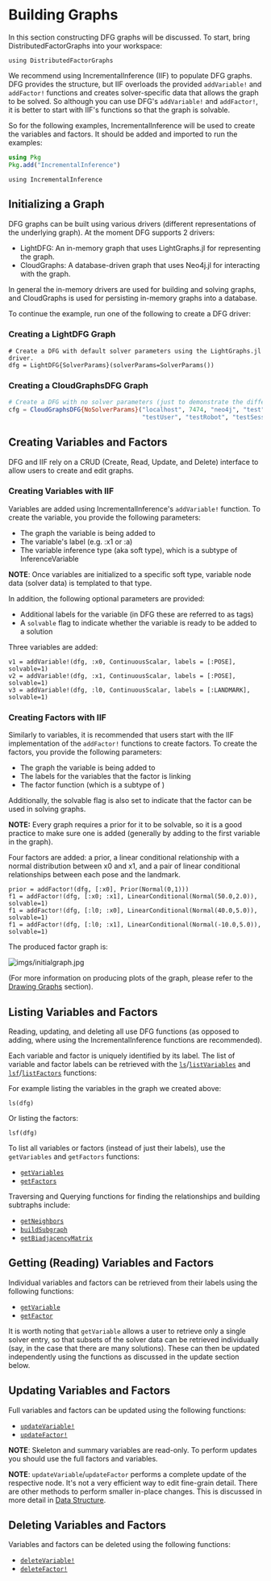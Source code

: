 # Building Graphs

In this section constructing DFG graphs will be discussed. To start, bring DistributedFactorGraphs into your workspace:

```@example buildingGraphs; continued = true
using DistributedFactorGraphs
```

We recommend using IncrementalInference (IIF) to populate DFG graphs. DFG provides the structure, but IIF overloads the provided `addVariable!` and `addFactor!` functions and creates solver-specific data that allows the graph to be solved. So although you can use DFG's `addVariable!` and `addFactor!`, it is better to start with IIF's functions so that the graph is solvable.

So for the following examples, IncrementalInference will be used to create the variables and factors. It should be added and imported to run the examples:

```julia
using Pkg
Pkg.add("IncrementalInference")
```
```@example buildingGraphs; continued = true
using IncrementalInference
```

## Initializing a Graph

DFG graphs can be built using various drivers (different representations of the underlying graph). At the moment DFG supports 2 drivers:
- LightDFG: An in-memory graph that uses LightGraphs.jl for representing the graph.
- CloudGraphs: A database-driven graph that uses Neo4j.jl for interacting with the graph.

In general the in-memory drivers are used for building and solving graphs, and CloudGraphs is used for persisting in-memory graphs into a database.

To continue the example, run one of the following to create a DFG driver:

### Creating a LightDFG Graph

```@example buildingGraphs; continued = true
# Create a DFG with default solver parameters using the LightGraphs.jl driver.
dfg = LightDFG{SolverParams}(solverParams=SolverParams())
```

### Creating a CloudGraphsDFG Graph

```julia
# Create a DFG with no solver parameters (just to demonstrate the difference) using the CloudGraphs driver, and connect it to a local Neo4j instance.
cfg = CloudGraphsDFG{NoSolverParams}("localhost", 7474, "neo4j", "test",
                                     "testUser", "testRobot", "testSession")
```

## Creating Variables and Factors

DFG and IIF rely on a CRUD (Create, Read, Update, and Delete) interface to allow users to create and edit graphs.

### Creating Variables with IIF

Variables are added using IncrementalInference's `addVariable!` function. To create the variable, you provide the following parameters:
- The graph the variable is being added to
- The variable's label (e.g. :x1 or :a)
- The variable inference type (aka soft type), which is a subtype of InferenceVariable

**NOTE**: Once variables are initialized to a specific soft type, variable node data (solver data) is templated to that type.

In addition, the following optional parameters are provided:
- Additional labels for the variable (in DFG these are referred to as tags)
- A `solvable` flag to indicate whether the variable is ready to be added to a solution

Three variables are added:

```@example buildingGraphs; continued = true
v1 = addVariable!(dfg, :x0, ContinuousScalar, labels = [:POSE], solvable=1)
v2 = addVariable!(dfg, :x1, ContinuousScalar, labels = [:POSE], solvable=1)
v3 = addVariable!(dfg, :l0, ContinuousScalar, labels = [:LANDMARK], solvable=1)
```

### Creating Factors with IIF

Similarly to variables, it is recommended that users start with the IIF implementation of the `addFactor!` functions to create factors. To create the factors, you provide the following parameters:
- The graph the variable is being added to
- The labels for the variables that the factor is linking
- The factor function (which is a subtype of )

Additionally, the solvable flag is also set to indicate that the factor can be used in solving graphs.

**NOTE:** Every graph requires a prior for it to be solvable, so it is a good practice to make sure one is added (generally by adding to the first variable in the graph).

Four factors are added: a prior, a linear conditional relationship with a normal distribution between x0 and x1, and a pair of linear conditional relationships between each pose and the landmark.

```@example buildingGraphs; continued = true
prior = addFactor!(dfg, [:x0], Prior(Normal(0,1)))
f1 = addFactor!(dfg, [:x0; :x1], LinearConditional(Normal(50.0,2.0)), solvable=1)
f1 = addFactor!(dfg, [:l0; :x0], LinearConditional(Normal(40.0,5.0)), solvable=1)
f1 = addFactor!(dfg, [:l0; :x1], LinearConditional(Normal(-10.0,5.0)), solvable=1)
```

The produced factor graph is:

![imgs/initialgraph.jpg](imgs/initialgraph.jpg)

(For more information on producing plots of the graph, please refer to the
[Drawing Graphs](DrawingGraphs.md) section).

## Listing Variables and Factors

Reading, updating, and deleting all use DFG functions (as opposed to adding,
where using the IncrementalInference functions are recommended).

Each variable and factor is uniquely identified by its label. The list of
variable and factor labels can be retrieved with the [`ls`](@ref)/[`listVariables`](@ref) and
[`lsf`](@ref)/[`listFactors`](@ref) functions:

For example listing the variables in the graph we created above:
```@example buildingGraphs
ls(dfg)
```

Or listing the factors:
```@example buildingGraphs
lsf(dfg)
```


To list all variables or factors (instead of just their labels), use the
`getVariables` and `getFactors` functions:

- [`getVariables`](@ref)
- [`getFactors`](@ref)

Traversing and Querying functions for finding the relationships and building subtraphs include:  

- [`getNeighbors`](@ref)
- [`buildSubgraph`](@ref)
- [`getBiadjacencyMatrix`](@ref)

## Getting (Reading) Variables and Factors

Individual variables and factors can be retrieved from their labels using the following functions:

- [`getVariable`](@ref)
- [`getFactor`](@ref)

It is worth noting that `getVariable` allows a user to retrieve only a single
solver entry, so that subsets of the solver data can be retrieved individually
(say, in the case that there are many solutions). These can then be updated
independently using the functions as discussed in the update section below.

## Updating Variables and Factors

Full variables and factors can be updated using the following functions:

- [`updateVariable!`](@ref)
- [`updateFactor!`](@ref)


**NOTE**: Skeleton and summary variables are read-only. To perform updates you
should use the full factors and variables.

**NOTE**: `updateVariable`/`updateFactor` performs a complete update of the
respective node. It's not a very efficient way to edit fine-grain detail. There
are other methods to perform smaller in-place changes. This is discussed in
more detail in [Data Structure](DataStructure.md).

## Deleting Variables and Factors

Variables and factors can be deleted using the following functions:

- [`deleteVariable!`](@ref)
- [`deleteFactor!`](@ref)
